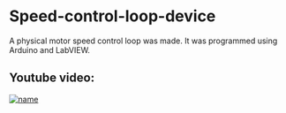 # Speed-control-loop-device
A physical motor speed control loop was made. It was programmed using Arduino and LabVIEW.

## Youtube video:
[![name](https://img.youtube.com/vi/Xt9BFMNCeUQ/maxresdefault.jpg)](https://youtu.be/Xt9BFMNCeUQ)
